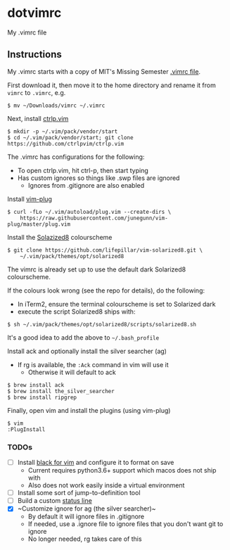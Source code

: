 # dotvimrc
My .vimrc file

## Instructions
My .vimrc starts with a copy of MIT's Missing Semester [.vimrc file](https://missing.csail.mit.edu/2020/files/vimrc).

First download it, then move it to the home directory and rename it from `vimrc` to `.vimrc`, e.g.

```
$ mv ~/Downloads/vimrc ~/.vimrc
```

Next, install [ctrlp.vim](https://github.com/ctrlpvim/ctrlp.vim)

```
$ mkdir -p ~/.vim/pack/vendor/start
$ cd ~/.vim/pack/vendor/start; git clone https://github.com/ctrlpvim/ctrlp.vim
```

The .vimrc has configurations for the following:
 - To open ctrlp.vim, hit ctrl-p, then start typing
 - Has custom ignores so things like .swp files are ignored
   - Ignores from .gitignore are also enabled

Install [vim-plug](https://github.com/junegunn/vim-plug)

```
$ curl -fLo ~/.vim/autoload/plug.vim --create-dirs \
    https://raw.githubusercontent.com/junegunn/vim-plug/master/plug.vim
```

Install the [Solazized8]() colourscheme

```
$ git clone https://github.com/lifepillar/vim-solarized8.git \
    ~/.vim/pack/themes/opt/solarized8
```

The vimrc is already set up to use the default dark Solarized8 colourscheme.

If the colours look wrong (see the repo for details), do the following:
 - In iTerm2, ensure the terminal colourscheme is set to Solarized dark
 - execute the script Solarized8 ships with:
 
 ```
 $ sh ~/.vim/pack/themes/opt/solarized8/scripts/solarized8.sh
 ```
 
 It's a good idea to add the above to `~/.bash_profile`
 
 Install ack and optionally install the silver searcher (ag)
  - If rg is available, the `:Ack` command in vim will use it
    - Otherwise it will default to ack
 
 ```
 $ brew install ack
 $ brew install the_silver_searcher
 $ brew install ripgrep
 ```
 
 Finally, open vim and install the plugins (using vim-plug)
 
 ```
 $ vim
 :PlugInstall
 ```
 
 ### TODOs
 
 - [ ] Install [black for vim](https://black.readthedocs.io/en/stable/editor_integration.html#vim) and configure it to format on save
   - Current requires python3.6+ support which macos does not ship with
   - Also does not work easily inside a virtual environment
 - [ ] Install some sort of jump-to-definition tool
 - [ ] Build a custom [status line](https://shapeshed.com/vim-statuslines/)
 - [x] ~Customize ignore for ag (the silver searcher)~
    - By default it will ignore files in .gitignore
    - If needed, use a .ignore file to ignore files that you don't want git to ignore
    - No longer needed, rg takes care of this
 
